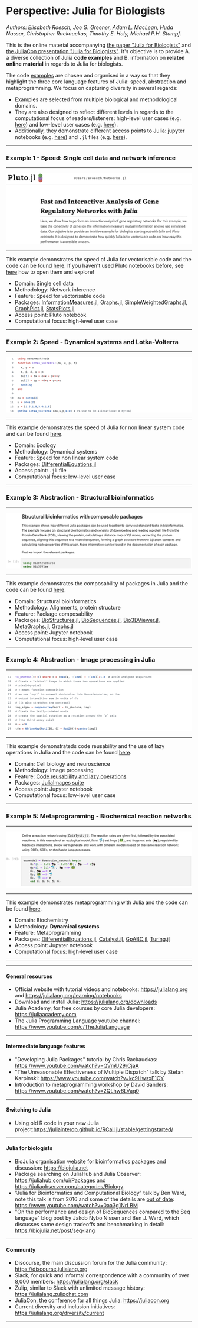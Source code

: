 # Perspective: Julia for Biologists
*Authors: Elisabeth Roesch, Joe G. Greener, Adam L. MacLean, Huda Nassar, Christopher Rackauckas, Timothy E. Holy, Michael P.H. Stumpf.*


This is the online material accompanying [the paper "Julia for Biologists"](https://arxiv.org/abs/2109.09973) and [the JuliaCon presentation "Julia for Biologists"](https://www.youtube.com/watch?v=gRj7E5kYG1I). It's objective is to provide A. a diverse collection of Julia **code examples** and B. information on **related online material** in regards to Julia for biologists. 

The code [examples](https://github.com/ElisabethRoesch/Perspective_Julia_for_Biologists/tree/main/examples) are chosen and organised in a way so that they highlight the three core language features of Julia: speed, abstraction and metaprogramming. We focus on capturing diversity in several regards:
- Examples are selected from multiple biological and methodological domains. 
- They are also designed to reflect different levels in regards to the computational focus of readers/listeners: high-level user cases (e.g. [here](https://github.com/ElisabethRoesch/Perspective_Julia_for_Biologists/blob/main/examples/metaprogramming/Dynamical-systems-modeling.ipynb)) and low-level user cases (e.g. [here](https://github.com/ElisabethRoesch/Perspective_Julia_for_Biologists/tree/main/examples/abstraction/images_lazy)).
- Additionally, they demonstrate different access points to Julia: jupyter notebooks (e.g. [here](https://github.com/ElisabethRoesch/Perspective_Julia_for_Biologists/blob/main/examples/metaprogramming/Dynamical-systems-modeling.ipynb)) and ``.jl`` files (e.g. [here](https://github.com/ElisabethRoesch/Perspective_Julia_for_Biologists/tree/main/examples/abstraction/images_lazy)).
____
### Example 1 - Speed: Single cell data and network inference
____
[![name](https://github.com/ElisabethRoesch/Perspective_Julia_for_Biologists/blob/main/figs/speed_network.png)](https://github.com/ElisabethRoesch/Perspective_Julia_for_Biologists/blob/main/examples/speed/interactive_network_analysis.jl)
____

This example demonstrates the speed of Julia for vectorisable code and the code can be found [here](https://github.com/ElisabethRoesch/Perspective_Julia_for_Biologists/blob/main/examples/speed/interactive_network_analysis.jl). If you haven't used Pluto notebooks before, see [here](https://github.com/fonsp/Pluto.jl) how to open them and explore!
* Domain: Single cell data
* Methodology: Network inference
* Feature: Speed for vectorisable code
* Packages: [InformationMeasures.jl](https://github.com/Tchanders/InformationMeasures.jl), [Graphs.jl](https://juliagraphs.org/Graphs.jl/dev/), [SimpleWeightedGraphs.jl](https://github.com/JuliaGraphs/SimpleWeightedGraphs.jl), [GraphPlot.jl](https://github.com/JuliaGraphs/GraphPlot.jl), [StatsPlots.jl](https://github.com/JuliaPlots/StatsPlots.jl)
* Access point: Pluto notebook
* Computational focus: high-level user case
____
### Example 2: Speed - Dynamical systems and Lotka-Volterra
____
[![name](https://github.com/ElisabethRoesch/Perspective_Julia_for_Biologists/blob/main/figs/speed_lv.png)](https://github.com/ElisabethRoesch/Perspective_Julia_for_Biologists/blob/main/examples/speed/lotka_volterra_speed.jl)
____
This example demonstrates the speed of Julia for non linear system code and can be found [here](https://github.com/ElisabethRoesch/Perspective_Julia_for_Biologists/blob/main/examples/speed/lotka_volterra_speed.jl).
* Domain: Ecology
* Methodology: Dynamical systems
* Feature: Speed for non linear system code
* Packages: [DifferentialEquations.jl](https://diffeq.sciml.ai/stable/)
* Access point: ``.jl`` file
* Computational focus: low-level user case
____
### Example 3: Abstraction - Structural bioinformatics
____
[![name](https://github.com/ElisabethRoesch/Perspective_Julia_for_Biologists/blob/main/figs/abstraction_bioinfo.png)](https://github.com/ElisabethRoesch/Perspective_Julia_for_Biologists/blob/main/examples/abstraction/structural_bioinformatics.ipynb)
____
This example demonstrates the composability of packages in Julia and the code can be found [here](https://github.com/ElisabethRoesch/Perspective_Julia_for_Biologists/blob/main/examples/abstraction/structural_bioinformatics.ipynb).
* Domain: Structural bioinformatics
* Methodology: Alignments, protein structure
* Feature: Package composability
* Packages: [BioStructures.jl](https://github.com/BioJulia/BioStructures.jl), [BioSequences.jl](https://github.com/BioJulia/BioSequences.jl), [Bio3DViewer.jl](https://github.com/jgreener64/Bio3DView.jl), [MetaGraphs.jl](https://github.com/JuliaGraphs/MetaGraphs.jl), [Graphs.jl](https://juliagraphs.org/Graphs.jl/dev/)
* Access point: Jupyter notebook
* Computational focus: high-level user case
____
### Example 4: Abstraction - Image processing in Julia
____
[![name](https://github.com/ElisabethRoesch/Perspective_Julia_for_Biologists/blob/main/figs/abstraction_im.png)](https://github.com/ElisabethRoesch/Perspective_Julia_for_Biologists/tree/main/examples/abstraction/images_lazy)
____
This example demonstrateds code reusability and the use of lazy operations in Julia and the code can be found [here](https://github.com/ElisabethRoesch/Perspective_Julia_for_Biologists/tree/main/examples/abstraction/images_lazy).
* Domain: Cell biology and neuroscience
* Methodology: Image processing
* Feature: [Code reusablility and lazy operations](examples/abstraction/images_lazy/README.md)
* Packages: [JuliaImages suite](https://juliaimages.org/stable/)
* Access point: Jupyter notebook
* Computational focus: low-level user case
____
### Example 5: Metaprogramming - Biochemical reaction networks
____
[![name](https://github.com/ElisabethRoesch/Perspective_Julia_for_Biologists/blob/main/figs/meta.png)](https://github.com/ElisabethRoesch/Perspective_Julia_for_Biologists/blob/main/examples/metaprogramming/Dynamical-systems-modeling.ipynb)
____
This example demonstrates metaprogramming with Julia and the code can be found [here](https://github.com/ElisabethRoesch/Perspective_Julia_for_Biologists/blob/main/examples/metaprogramming/Dynamical-systems-modeling.ipynb).
* Domain: Biochemistry
* Methodology: **Dynamical systems**
* Feature: Metaprogramming
* Packages: [DifferentialEquations.jl](https://diffeq.sciml.ai/stable/), [Catalyst.jl](https://github.com/SciML/Catalyst.jl), [GpABC.jl](https://github.com/tanhevg/GpABC.jl), [Turing.jl](https://turing.ml/stable/) 
* Access point: Jupyter notebook
* Computational focus: high-level user case
____
____
#### General resources
  * Official website with tutorial videos and notebooks: https://julialang.org and https://julialang.org/learning/notebooks
  * Download and install Julia: https://julialang.org/downloads
  * Julia Academy, for free courses by core Julia developers: https://juliaacademy.com
  * The Julia Programming Language youtube channel: https://www.youtube.com/c/TheJuliaLanguage
  ____
#### Intermediate language features
  * "Developing Julia Packages" tutorial by Chris Rackauckas: https://www.youtube.com/watch?v=QVmU29rCjaA
  * "The Unreasonable Effectiveness of Multiple Dispatch" talk by Stefan Karpinski: https://www.youtube.com/watch?v=kc9HwsxE1OY
  * Introduction to metaprogramming workshop by David Sanders: https://www.youtube.com/watch?v=2QLhw6LVaq0
  ____
#### Switching to Julia
  * Using old R code in your new Julia project:https://juliainterop.github.io/RCall.jl/stable/gettingstarted/
  ____
#### Julia for biologists
  * BioJulia organisation website for bioinformatics packages and discussion: https://biojulia.net
  * Package searching on JuliaHub and Julia Observer: https://juliahub.com/ui/Packages and https://juliaobserver.com/categories/Biology
  * "Julia for Bioinformatics and Computational Biology" talk by Ben Ward, note this talk is from 2016 and some of the details are [out of date](https://biojulia.net/post/biojl): https://www.youtube.com/watch?v=0aa3g1NrLBM
  * "On the performance and design of BioSequences compared to the Seq language" blog post by Jakob Nybo Nissen and Ben J. Ward, which discusses some design tradeoffs and benchmarking in detail: https://biojulia.net/post/seq-lang
  ____
#### Community
  * Discourse, the main discussion forum for the Julia community: https://discourse.julialang.org
  * Slack, for quick and informal correspondence with a community of over 8,000 members: https://julialang.org/slack
  * Zulip, similar to Slack with unlimited message history: https://julialang.zulipchat.com
  * JuliaCon, the conference for all things Julia: https://juliacon.org
  * Current diversity and inclusion initiatives: https://julialang.org/diversity/current
____